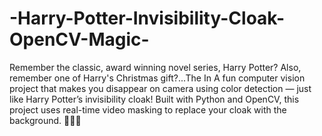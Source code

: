 # -Harry-Potter-Invisibility-Cloak-OpenCV-Magic-
Remember the classic, award winning novel series, Harry Potter?
Also, remember one of Harry's Christmas gift?...The In
A fun computer vision project that makes you disappear on camera using color detection — just like Harry Potter’s invisibility cloak! Built with Python and OpenCV, this project uses real-time video masking to replace your cloak with the background. 🧙‍♂️✨
